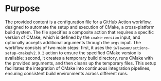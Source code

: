 # Purpose
The provided content is a configuration file for a GitHub Action workflow, designed to automate the setup and execution of CMake, a cross-platform build system. The file specifies a composite action that requires a specific version of CMake, which is defined by the `cmake-version` input, and optionally accepts additional arguments through the `args` input. The workflow consists of two main steps: first, it uses the `jwlawson/actions-setup-cmake@v2.0.2` action to ensure the specified CMake version is available; second, it creates a temporary build directory, runs CMake with the provided arguments, and then cleans up the temporary files. This setup facilitates the integration of CMake into continuous integration pipelines, ensuring consistent build environments across different runs.
